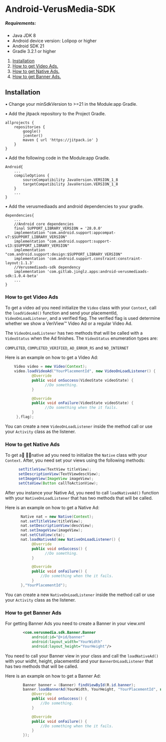 # Android-VerusMedia-SDK
##### Requirements:

* Java JDK 8
* Android device version: Lolipop or higher
* Android SDK 21
* Gradle 3.2.1 or higher

1. [ Installation ](#ins)
2. [ How to get Video Ads. ](#video)
2. [ How to get Native Ads. ](#native)
2. [ How to get Banner Ads. ](#banner)

<a name="ins"></a>
## Installation
•	Change your minSdkVersion to >=21 in the Module:app Gradle.

•	Add the jitpack repository to the Project Gradle.
```
allprojects {
    repositories {
        google()
        jcenter()
        maven { url 'https://jitpack.io' }
    }
}
```
•	Add the following code in the Module:app Gradle.
```
Android{
    ...
    compileOptions {
        sourceCompatibility JavaVersion.VERSION_1_8
        targetCompatibility JavaVersion.VERSION_1_8
    }
    ...
}
```
•	Add the verusmediaads and android dependencies to your gradle.

```
dependencies{
    ...
    //Android core dependencies
    final SUPPORT_LIBRARY_VERSION = '28.0.0'
    implementation "com.android.support:appcompat-v7:$SUPPORT_LIBRARY_VERSION"
    implementation "com.android.support:support-v13:$SUPPORT_LIBRARY_VERSION"
    implementation "com.android.support:design:$SUPPORT_LIBRARY_VERSION"
    implementation 'com.android.support.constraint:constraint-layout:1.1.3'
    //Verusmediaads-sdk dependency
    implementation 'com.gitlab.jinglz.apps:android-verusmediaads-sdk:1.0.4-beta'
    ...
}

```
<a name="video"></a>
### How to get Video Ads
To get a video ad you need initialize the `Video` class with your `Context`, call the `loadVideoAd()` function and send your placementId, `VideoOnLoadListener`, and a verified flag. The verified flag is used determine whether we show a VeriView™ Video Ad or a regular Video Ad.

The `VideoOnLoadListener` has two methods that will be called with a `VideoStatus` when the Ad finishes.
The `VideoStatus` enumeration types are:

`COMPLETED`, `COMPLETED_VERIFIED`, `AD_ERROR_RS` and `NO_INTERNET`

Here is an example on how to get a Video Ad:

```java
    Video video = new Video(Context);
    video.loadVideoAd("YourPlacementId", new VideoOnLoadListener() {
            @Override
            public void onSuccess(VideoState videoState) {
                  //Do something.
            }

            @Override
            public void onFailure(VideoState videoState) {
                  //Do something when the it fails.   
            }
     },flag);
```
You can create a new `VideoOnLoadListener` inside the method call or use your `Activity` class as the listener.

<a name="native"></a>
### How to get Native Ads
To get a native ad you need to initialize the `Native` class with your `Context`. After, you need set your views using the following methods:

```java
      setTitleView(TextView titleView);
      setDescriptionView(TextViewdescView);
      setImageView(ImageView imageView);
      setCtaView(Button callToActionView);
```


After you instance your Native Ad, you need to call `loadNativeAd()` function with your `NativeOnLoadListener` that has two methods that will be called. 

Here is an example on how to get a Native Ad:

```java
       Native nat = new Native(Context);
       nat.setTitleView(titleView);
       nat.setDescriptionView(descView);
       nat.setImageView(imageView);
       nat.setCtaView(cta);
       nat.loadNativeAd(new NativeOnLoadListener() {
            @Override
            public void onSuccess() {
                  //Do something.
            }

            @Override
            public void onFailure() {
                //Do something when the it fails.
            }
       },"YourPlacementId");
```
You can create a new `NativeOnLoadListener` inside the method call or use your `Activity` class as the listener.
<a name="banner"></a>
### How to get Banner Ads
For getting Banner Ads you need to create a Banner in your view.xml
```xml
        <com.verusmedia.sdk.Banner.Banner
            android:id="@+id/banner"
            android:layout_width="YourWidth"
            android:layout_height="YourHeight"/>           
```

You need to call your Banner view in your class and call the `loadNativeAd()` with your widht, height, placementId and your `BannerOnLoadListener` that has two methods that will be called. 

Here is an example on how to get a Banner Ad:
```java
        Banner banner = (Banner) findViewById(R.id.banner);
        banner.loadBannerAd(YourWidth, YourHeight, "YourPlacementId", new BannerOnLoadListener() {
            @Override
            public void onSuccess() {
                //Do something.
            }

            @Override
            public void onFailure() {
                //Do something when the it fails.
            }
        });
```
        
